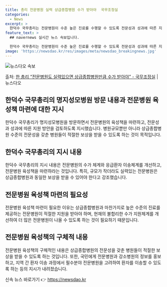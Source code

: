 ```yaml
---
title: 총리 전문병원 실력 상급종합병원 수가 받아야  국무조정실
categories:
  - News
excerpt: >
  한덕수 국무총리는 전문병원이 수준 높은 진료를 수행할 수 있도록 전문성과 성과에 따른 지원 방안을 검토하라고…
feature_text: >
  ## navernews 실시간 뉴스 속보입니다.

  한덕수 국무총리는 전문병원이 수준 높은 진료를 수행할 수 있도록 전문성과 성과에 따른 지원 방안을 검토하라고…
image: 'https://newsdao.kr/res/images/meta/newsdao_breakingnews.jpg'
---
```


![뉴스다오 속보](https://newsdao.kr/res/images/meta/newsdao_breakingnews.jpg)

<p>출처: <a href="https://newsdao.kr/3323" rel="dofollow">한 총리 “전문병원도 실력있으면 상급종합병원만큼 수가 받아야”   - 국무조정실</a> | 뉴스다오</p>

<h2 data-ke-size="size26">한덕수 국무총리의 명지성모병원 방문 내용과 전문병원 육성책 마련에 대한 지시</h2>
<p data-ke-size="size16">한덕수 국무총리가 명지성모병원을 방문하면서 전문병원의 육성책을 마련하고, 전문성과 성과에 따른 지원 방안을 검토하도록 지시했습니다. 병원규모뿐만 아니라 상급종합병원 수준의 전문성을 갖춘 병원들이 적절한 보상을 받을 수 있도록 하는 것이 목적입니다.</p>

<h2 data-ke-size="size26">한덕수 국무총리의 지시 내용</h2>
<p data-ke-size="size16">한덕수 국무총리의 지시 내용은 전문병원의 수가 체계와 응급환자 이송체계를 개선하고, 전문병원 육성책을 마련하라는 것입니다. 특히, 규모가 작더라도 실력있는 전문병원은 상급종합병원과 동일한 보상을 받을 수 있어야 한다고 강조했습니다.</p>

<h2 data-ke-size="size26">전문병원 육성책 마련의 필요성</h2>
<p data-ke-size="size16">전문병원 육성책 마련이 필요한 이유는 상급종합병원과 마찬가지로 높은 수준의 진료를 제공하는 전문병원이 적절한 지원을 받아야 하며, 현재의 불합리한 수가 지원체계를 개선하여 더 많은 전문병원이 나올 수 있도록 하는 것이 필요하기 때문입니다.</p>

<h2 data-ke-size="size26">전문병원 육성책의 구체적 내용</h2>
<p data-ke-size="size16">전문병원 육성책의 구체적인 내용은 상급종합병원의 전문성을 갖춘 병원들이 적절한 보상을 받을 수 있도록 하는 것입니다. 또한, 국민에게 전문병원과 강소병원의 정보를 홍보하고, 지역 간 환자 이송 과정에서 필수분야 전문병원을 고려하여 환자를 이송할 수 있도록 하는 등의 지시가 내려졌습니다.</p>

신속 뉴스 바로가기 👉 <a href="https://newsdao.kr" rel="dofollow">https://newsdao.kr</a>


